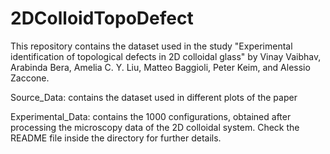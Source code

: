 # 2DColloidTopoDefect

This repository contains the dataset used in the study "Experimental identification of topological defects in 2D colloidal glass" by Vinay Vaibhav, Arabinda Bera, Amelia C. Y. Liu, Matteo Baggioli, Peter Keim, and Alessio Zaccone.

Source_Data: contains the dataset used in different plots of the paper

Experimental_Data: contains the 1000 configurations, obtained after processing the microscopy data of the 2D colloidal system. Check the README file inside the directory for further details.
